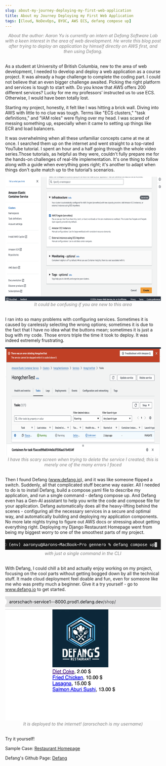 ```yaml
---
slug: about-my-journey-deploying-my-first-web-application
title: About my Journey Deploying my First Web Application
tags: [Cloud, NoDevOps, BYOC, AWS ECS, defang compose up]
---
```

<div align="center" style="color: gray">
    <em>About the author: Aaron Yu is currently an intern at Defang Software Lab with a keen interest in the area of web development. He wrote this blog post after trying to deploy an application by himself directly on AWS first, and then using Defang.</em>
</div>
<br>


As a student at University of British Columbia, new to the area of web development, I needed to develop and deploy a web application as a course project. It was already a huge challenge to complete the coding part. I could not believe that an even bigger challenge awaited. Picking the right platform and services is tough to start with. Do you know that AWS offers 200 different services? Lucky for me my professors’ instructed us to use ECS. Otherwise, I would have been totally lost.

Starting my project, honestly, it felt like I was hitting a brick wall. Diving into AWS with little to no clue was tough. Terms like "ECS clusters," "task definitions," and "IAM roles" were flying over my head. I was scared of messing something up, especially when it came to setting up things like ECR and load balancers.

It was overwhelming when all these unfamiliar concepts came at me at once. I searched them up on the internet and went straight to a top-rated YouTube tutorial. I spent an hour and a half going through the whole video series.Those tutorials, as helpful as they were, couldn't fully prepare me for the hands-on challenges of real-life implementation. It's one thing to follow along with a guide when everything goes right; it's another to adapt when things don't quite match up to the tutorial’s scenarios.


<div align="center">
    <img src="./images/how-AWS-looks.png" alt="how-Defang-looks" width="550px" height="400px">
</div>

<div align="center" style="color: gray">
   <em>It could be confusing if you are new to this area</em>
</div>
<br>

I ran into so many problems with configuring services. Sometimes it is caused by carelessly selecting the wrong options; sometimes it is due to the fact that I have no idea what the buttons mean; sometimes it is just a bug with my code. Those errors triple the time it took to deploy. It was indeed extremely frustrating.

<div align="center">
    <img src="./images/error-AWS.png" alt="error-AWS" width="550px" height="350px">
</div>

<div align="center" style="color: gray">
    <em>I have this scary screen when trying to delete the service I created; this is merely one of the many errors I faced</em>
</div>
<br>

Then I found Defang (www.defang.io), and it was like someone flipped a switch. Suddenly, all that complicated stuff became way easier. All I needed to do is to install Defang, build a compose.yaml file to describe my application, and run a single command - defang compose up. And Defang even has a Gen-AI assistant to help you write the code and compose file for your application. Defang automatically does all the heavy-lifting behind the scenes - configuring all the necessary services in a secure and optimal way, and automatically building and deploying my application components. No more late nights trying to figure out AWS docs or stressing about getting everything right. Deploying my Django Restaurant Homepage went from being my biggest worry to one of the smoothest parts of my project.


<div align="center">
    <img src="./images/defang-compose-up.png" alt="defang-compose-up" width="550px">
</div>

<div align="center" style="color: gray">
    <em>with just a single command in the CLI</em>
</div>
<br>

With Defang, I could chill a bit and actually enjoy working on my project, focusing on the cool parts without getting bogged down by all the technical stuff. It made cloud deployment feel doable and fun, even for someone like me who was pretty much a beginner. Give it a try yourself - go to www.defang.io to get started.


<div align="center">
    <img src="./images/sample-result.png" alt="sample-result" width="550px" height="400px">
</div>

<div align="center" style="color: gray">
   <em>It is deployed to the internet! (arorschach is my username)</em>
</div>
<br>

Try it yourself!

Sample Case: [Restaurant Homepage](https://github.com/HongchenY/Sample-Restaurant-Homepage)

Defang's Github Page: [Defang](http://github.com.defang-io/defang)
